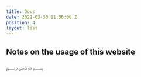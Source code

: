 ```yaml
---
title: Docs
date: 2021-03-30 11:56:00 Z
position: 4
layout: list
---
```


## Notes on the usage of this website

<!-- break -->

﷽

<!-- break -->

<!-- special -->